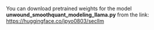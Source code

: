 You can download pretrained weights for the model **unwound_smoothquant_modeling_llama.py** from the link: https://huggingface.co/jpyo0803/secllm
